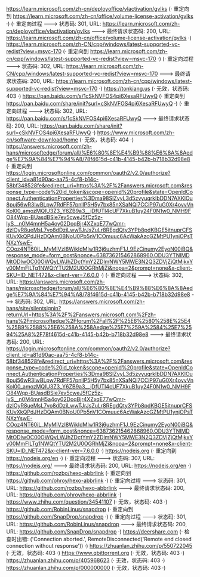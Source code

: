 https://learn.microsoft.com/zh-cn/deployoffice/vlactivation/gvlks (· 重定向到 https://learn.microsoft.com/zh-cn/office/volume-license-activation/gvlks ·)
(· 重定向过程 ---> 状态码: 301, URL: https://learn.microsoft.com/zh-cn/deployoffice/vlactivation/gvlks ---> 最终请求状态码: 200, URL: https://learn.microsoft.com/zh-cn/office/volume-license-activation/gvlks ·)
https://learn.microsoft.com/zh-CN/cpp/windows/latest-supported-vc-redist?view=msvc-170 (· 重定向到 https://learn.microsoft.com/zh-cn/cpp/windows/latest-supported-vc-redist?view=msvc-170 ·)
(· 重定向过程 ---> 状态码: 302, URL: https://learn.microsoft.com/zh-CN/cpp/windows/latest-supported-vc-redist?view=msvc-170 ---> 最终请求状态码: 200, URL: https://learn.microsoft.com/zh-cn/cpp/windows/latest-supported-vc-redist?view=msvc-170 ·)
https://tonkiang.us (· 无效，状态码: 403 ·)
https://pan.baidu.com/s/1cSkNVFOS4pi6XesaRFUwyQ (· 重定向到 https://pan.baidu.com/share/init?surl=cSkNVFOS4pi6XesaRFUwyQ ·)
(· 重定向过程 ---> 状态码: 302, URL: https://pan.baidu.com/s/1cSkNVFOS4pi6XesaRFUwyQ ---> 最终请求状态码: 200, URL: https://pan.baidu.com/share/init?surl=cSkNVFOS4pi6XesaRFUwyQ ·)
https://www.microsoft.com/zh-cn/software-download/home (· 无效，状态码: 404 ·)
https://answers.microsoft.com/zh-hans/microsoftedge/forum/all/%E6%80%8E%E4%B9%88%E6%8A%8Aedge%E7%9A%84%E7%94%A8/78f4615d-c41b-4145-b42b-b718b32d98e8 (· 重定向到 https://login.microsoftonline.com/common/oauth2/v2.0/authorize?client_id=a81d90ac-aa75-4cf8-b14c-58bf348528fe&redirect_uri=https%3A%2F%2Fanswers.microsoft.com&response_type=code%20id_token&scope=openid%20profile&state=OpenIdConnect.AuthenticationProperties%3Dma98SlZvyL3d5zvyuqrkIbDDN7AXKlOu8puj56wR3IwBLpw7RdFF57pnllP5H5y7bx85nXSaNQi7CCiP97uG0Xr4ovvVnKol00_amozMQlU3Z3_Y6ZB9a3__jDfUTI4cUF7XkuB1uy24F0N1w0_NMH9FO84Wqp-BUasdBSie7ev5cweJ5fCz5z-lyS__n0M4mnH5a4oy02DoqBjr4XZxqE77wQmr-dzlOyR8ueMsL7vo8dDziLwwTJrJsZuLr8REgdQty3YPb8pdKBGE5itnuprCFSKUvXkQPdJHzDQAm0BNoU0Pb5nV1COmuuc6AcWakAzcGZMtPU1ynjOPsTNXzYswE-COoz4NT60iL_MyMIVzI8WikIdMIw1R3j6uzhmF1J_9EzCinumy2EyoN00iBQ&response_mode=form_post&nonce=638736215462868960.ODU3YTNlMDMtODIwOC00OWQyLWJhZDctYmY2ZDlmNWY5MWE3N2Q3ZDVjZjQtMjkxYy00MmFlLTg1NWQtYTU2M2U0OGRhMjZi&nopa=2&prompt=none&x-client-SKU=ID_NET472&x-client-ver=7.6.0.0 ·)
(· 重定向过程 ---> 状态码: 302, URL: https://answers.microsoft.com/zh-hans/microsoftedge/forum/all/%E6%80%8E%E4%B9%88%E6%8A%8Aedge%E7%9A%84%E7%94%A8/78f4615d-c41b-4145-b42b-b718b32d98e8 ---> 状态码: 302, URL: https://answers.microsoft.com/zh-hans/site/silentsignin?returnUrl=https%3A%2F%2Fanswers.microsoft.com%2Fzh-hans%2Fmicrosoftedge%2Fforum%2Fall%2F%25E6%2580%258E%25E4%25B9%2588%25E6%258A%258Aedge%25E7%259A%2584%25E7%2594%25A8%2F78f4615d-c41b-4145-b42b-b718b32d98e8 ---> 最终请求状态码: 200, URL: https://login.microsoftonline.com/common/oauth2/v2.0/authorize?client_id=a81d90ac-aa75-4cf8-b14c-58bf348528fe&redirect_uri=https%3A%2F%2Fanswers.microsoft.com&response_type=code%20id_token&scope=openid%20profile&state=OpenIdConnect.AuthenticationProperties%3Dma98SlZvyL3d5zvyuqrkIbDDN7AXKlOu8puj56wR3IwBLpw7RdFF57pnllP5H5y7bx85nXSaNQi7CCiP97uG0Xr4ovvVnKol00_amozMQlU3Z3_Y6ZB9a3__jDfUTI4cUF7XkuB1uy24F0N1w0_NMH9FO84Wqp-BUasdBSie7ev5cweJ5fCz5z-lyS__n0M4mnH5a4oy02DoqBjr4XZxqE77wQmr-dzlOyR8ueMsL7vo8dDziLwwTJrJsZuLr8REgdQty3YPb8pdKBGE5itnuprCFSKUvXkQPdJHzDQAm0BNoU0Pb5nV1COmuuc6AcWakAzcGZMtPU1ynjOPsTNXzYswE-COoz4NT60iL_MyMIVzI8WikIdMIw1R3j6uzhmF1J_9EzCinumy2EyoN00iBQ&response_mode=form_post&nonce=638736215462868960.ODU3YTNlMDMtODIwOC00OWQyLWJhZDctYmY2ZDlmNWY5MWE3N2Q3ZDVjZjQtMjkxYy00MmFlLTg1NWQtYTU2M2U0OGRhMjZi&nopa=2&prompt=none&x-client-SKU=ID_NET472&x-client-ver=7.6.0.0 ·)
https://nodejs.org (· 重定向到 https://nodejs.org/en ·)
(· 重定向过程 ---> 状态码: 307, URL: https://nodejs.org/ ---> 最终请求状态码: 200, URL: https://nodejs.org/en ·)
https://github.com/rozbo/hexo-abbrlink (· 重定向到 https://github.com/ohroy/hexo-abbrlink ·)
(· 重定向过程 ---> 状态码: 301, URL: https://github.com/rozbo/hexo-abbrlink ---> 最终请求状态码: 200, URL: https://github.com/ohroy/hexo-abbrlink ·)
https://www.zhihu.com/question/34541107 (· 无效，状态码: 403 ·)
https://github.com/RobinLinus/snapdrop (· 重定向到 https://github.com/SnapDrop/snapdrop ·)
(· 重定向过程 ---> 状态码: 301, URL: https://github.com/RobinLinus/snapdrop ---> 最终请求状态码: 200, URL: https://github.com/SnapDrop/snapdrop ·)
https://deershare.com (· 检查时出错: ('Connection aborted.', RemoteDisconnected('Remote end closed connection without response')) ·)
https://zhuanlan.zhihu.com/p/550722045 (· 无效，状态码: 403 ·)
https://www.qbittorrent.org (· 无效，状态码: 403 ·)
https://zhuanlan.zhihu.com/p/405968623 (· 无效，状态码: 403 ·)
https://zhuanlan.zhihu.com/p/000000000 (· 无效，状态码: 403 ·)
